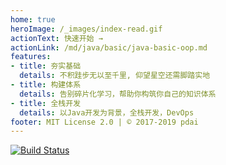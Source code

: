 ```yaml
---
home: true
heroImage: /_images/index-read.gif
actionText: 快速开始 →
actionLink: /md/java/basic/java-basic-oop.md
features:
- title: 夯实基础
  details: 不积跬步无以至千里, 仰望星空还需脚踏实地
- title: 构建体系
  details: 告别碎片化学习，帮助你构筑你自己的知识体系
- title: 全栈开发
  details: 以Java开发为背景，全栈开发，DevOps
footer: MIT License 2.0 | © 2017-2019 pdai
---
```



[![Build Status](https://travis-ci.com/realpdai/tech-arch-doc.svg?branch=master)](https://travis-ci.com/realpdai/tech-arch-doc)
